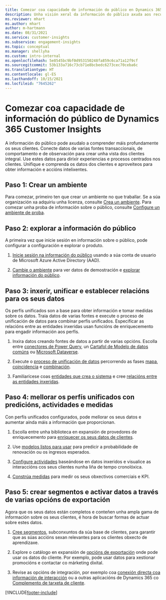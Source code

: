 ```yaml
---
title: Comezar coa capacidade de información do público en Dynamics 365 Customer Insights
description: Unha visión xeral da información do público axuda aos recursos a comezar rapidamente.
ms.reviewer: mhart
ms.author: mhart
author: m-hartmann
ms.date: 08/31/2021
ms.service: customer-insights
ms.subservice: engagement-insights
ms.topic: conceptual
ms.manager: shellyha
ms.custom: intro-internal
ms.openlocfilehash: 5e8545bc9bf0d953150248fa859c6ca71a12f9cf
ms.sourcegitcommit: 53b133a716c73cb71e8bcbedc6273cec70ceba6c
ms.translationtype: HT
ms.contentlocale: gl-ES
ms.lasthandoff: 10/15/2021
ms.locfileid: "7645262"
---
```

# <a name="get-started-with-dynamics-365-customer-insights-audience-insights-capability"></a>Comezar coa capacidade de información do público de Dynamics 365 Customer Insights

A información do público pode axudalo a comprender máis profundamente os seus clientes. Conecte datos de varias fontes transaccionais, de comportamento e de observación para crear unha vista dos clientes integral. Use estes datos para dirixir experiencias e procesos centrados nos clientes. Unifique e comprenda os datos dos clientes e aproveiteos para obter información e accións intelixentes.

## <a name="step-1-create-an-environment"></a>Paso 1: Crear un ambiente

Para comezar, primeiro ten que crear un ambiente no que traballar. Se a súa organización xa adquiriu unha licenza, consulte [Crea un ambiente](create-environment.md). Para comezar unha proba de información sobre o público, consulte [Configure un ambiente de proba](../trial-signup.md). 

## <a name="step-2-explore-audience-insights"></a>Paso 2: explorar a información do público

A primeira vez que inicie sesión en información sobre o público, pode configurar a configuración e explorar o produto.

1. [Inicie sesión na información do público](https://home.ci.ai.dynamics.com) usando a súa conta de usuario de Microsoft Azure Active Directory (AAD).

1. [Cambie o ambiente](manage-environments.md#switch-environments) para ver datos de demostración e [explorar información do público](home.md).

##  <a name="step-3-ingest-unify-and-set-up-relationships-for-your-data"></a>Paso 3: inxerir, unificar e establecer relacións para os seus datos

Os perfís unificados son a base para obter información e tomar medidas sobre os datos. Traia datos de varias fontes e execute o proceso de unificación de datos para combinar perfís unificados. Especificar as relacións entre as entidades inxeridas usan funcións de enriquecemento para engadir información aos perfís. 

1. Inxira datos creando fontes de datos a partir de varias opcións. Escolla entre [conectores de Power Query](connect-power-query.md), un [Cartafol de Modelo de datos comúns](connect-common-data-model.md) ou [Microsoft Dataverse](connect-common-data-service-lake.md). 

1. Execute o [proceso de unificación de datos](data-unification.md) percorrendo as fases [mapa](map-entities.md), [coincidencia](match-entities.md) e [combinación](merge-entities.md).

1. Familiarícese coas [entidades que crea o sistema](entities.md) e cree [relacións entre as entidades inxeridas](relationships.md).
    
## <a name="step-4-enhance-unified-profiles-with-predictions-activities-and-measures"></a>Paso 4: mellorar os perfís unificados con predicións, actividades e medidas

Con perfís unificados configurados, pode mellorar os seus datos e aumentar aínda máis a información que proporcionan.

1. Escolla entre unha biblioteca en expansión de provedores de enriquecemento para [enriquecer os seus datos de clientes](enrichment-hub.md).

1. Use [modelos listos para usar](predictions-overview.md) para predicir a probabilidade de renovación ou os ingresos esperados.

1. [Configure actividades](activities.md) baseándose en datos inxeridos e visualice as interaccións cos seus clientes nunha liña de tempo cronolóxica. 

1. [Constrúa medidas](measures.md) para medir os seus obxectivos comerciais e KPI.
 
## <a name="step-5-create-segments-and-activate-data-through-various-export-options"></a>Paso 5: crear segmentos e activar datos a través de varias opcións de exportación

Agora que os seus datos están completos e conteñen unha ampla gama de información sobre os seus clientes, é hora de buscar formas de actuar sobre estes datos. 

1. [Cree segmentos](segments.md), subconxuntos da súa base de clientes, para garantir que as súas accións sexan relevantes para os clientes obxecto de aprendizaxe.

1. Explore o catálogo en expansión de [opcións de exportación](export-destinations.md) onde pode usar os datos do cliente. Por exemplo, pode usar datos para xestionar promocións e contactar co márketing dixital.

1. Revise as opcións de integración, por exemplo coa [conexión directa coa información de interacción](../engagement-insights/integrate-audience-insights-engagement-insights.md) ou a outras aplicacións de Dynamics 365 co [Complemento de tarxeta de cliente](customer-card-add-in.md).  


[!INCLUDE[footer-include](../includes/footer-banner.md)]
